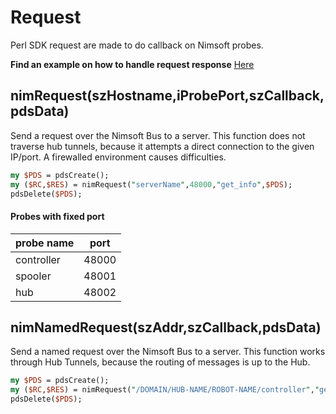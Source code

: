# Request 

Perl SDK request are made to do callback on Nimsoft probes.

**Find an example on how to handle request response** [Here](https://github.com/UIM-Community/Perl-SDK/blob/master/examples/handlepds.md)

## nimRequest(szHostname,iProbePort,szCallback,pdsData)

Send a request over the Nimsoft Bus to a server. This function does not traverse hub tunnels, because it attempts a direct connection to the given IP/port. A firewalled environment causes difficulties.

```perl
my $PDS = pdsCreate();
my ($RC,$RES) = nimRequest("serverName",48000,"get_info",$PDS);
pdsDelete($PDS);
```

#### Probes with fixed port

| probe name | port |
| --- | --- |
| controller | 48000 |
| spooler | 48001 | 
| hub | 48002 | 

## nimNamedRequest(szAddr,szCallback,pdsData)

Send a named request over the Nimsoft Bus to a server. This function works through Hub Tunnels, because the routing of messages is up to the Hub.

```perl
my $PDS = pdsCreate();
my ($RC,$RES) = nimRequest("/DOMAIN/HUB-NAME/ROBOT-NAME/controller","get_info",$PDS);
pdsDelete($PDS);
```
